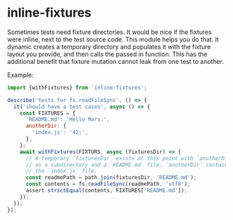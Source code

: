 # inline-fixtures

Sometimes tests need fixture directories. It would be nice if the fixtures were inline, next to the test source code. This module helps you do that.
It dynamic creates a temporary directory and populates it with the fixture
layout you provide, and then calls the passed in function. This has the
additional benefit that fixture mutation cannot leak from one test to
another.

Example:

```js
import {withFixtures} from 'inline-fixtures';

describe('tests for fs.readFileSync', () => {
  it('should have a test cases', async () => {
    const FIXTURES = {
      'README.md': 'Hello Mars.',
      anotherDir: {
        'index.js': '42;',
      },
    };
    await withFixtures(FIXTURS, async (fixturesDir) => {
      // A temporary `fixturesDir` exists at this point with `anotherDir`
      // as a subdirectory and a `README.md` file. `anotherDir` contains
      // the `index.js` file.
      const readmePath = path.join(fixturesDir, 'README.md');
      const contents = fs.readFileSync(readmePath, 'utf8');
      assert.strictEqual(contents, FIXTURES['README.md']);     
    });
  });
});
```
